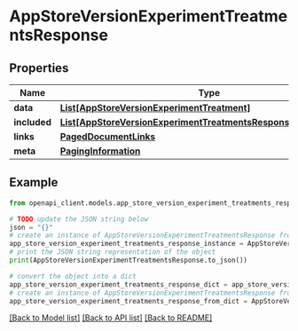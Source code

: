# AppStoreVersionExperimentTreatmentsResponse


## Properties

Name | Type | Description | Notes
------------ | ------------- | ------------- | -------------
**data** | [**List[AppStoreVersionExperimentTreatment]**](AppStoreVersionExperimentTreatment.md) |  | 
**included** | [**List[AppStoreVersionExperimentTreatmentsResponseIncludedInner]**](AppStoreVersionExperimentTreatmentsResponseIncludedInner.md) |  | [optional] 
**links** | [**PagedDocumentLinks**](PagedDocumentLinks.md) |  | 
**meta** | [**PagingInformation**](PagingInformation.md) |  | [optional] 

## Example

```python
from openapi_client.models.app_store_version_experiment_treatments_response import AppStoreVersionExperimentTreatmentsResponse

# TODO update the JSON string below
json = "{}"
# create an instance of AppStoreVersionExperimentTreatmentsResponse from a JSON string
app_store_version_experiment_treatments_response_instance = AppStoreVersionExperimentTreatmentsResponse.from_json(json)
# print the JSON string representation of the object
print(AppStoreVersionExperimentTreatmentsResponse.to_json())

# convert the object into a dict
app_store_version_experiment_treatments_response_dict = app_store_version_experiment_treatments_response_instance.to_dict()
# create an instance of AppStoreVersionExperimentTreatmentsResponse from a dict
app_store_version_experiment_treatments_response_from_dict = AppStoreVersionExperimentTreatmentsResponse.from_dict(app_store_version_experiment_treatments_response_dict)
```
[[Back to Model list]](../README.md#documentation-for-models) [[Back to API list]](../README.md#documentation-for-api-endpoints) [[Back to README]](../README.md)



